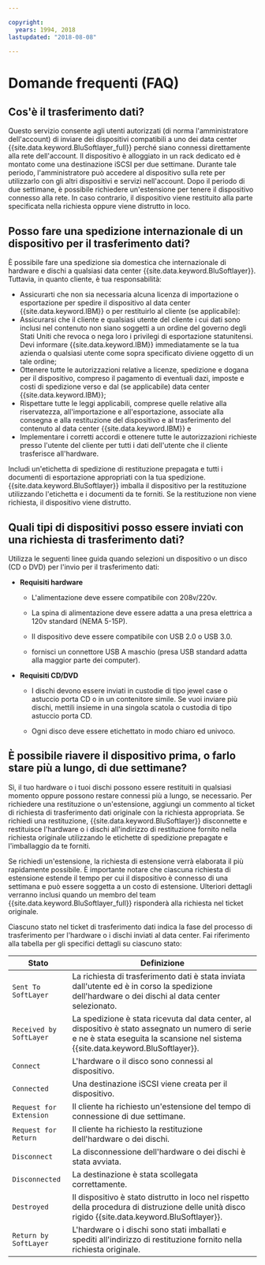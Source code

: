 ```yaml
---

copyright:
  years: 1994, 2018
lastupdated: "2018-08-08"

---
```



# Domande frequenti (FAQ)

## Cos'è il trasferimento dati?

Questo servizio consente agli utenti autorizzati (di norma l'amministratore dell'account) di inviare dei dispositivi compatibili a uno dei data center {{site.data.keyword.BluSoftlayer_full}} perché siano connessi direttamente alla rete dell'account. Il dispositivo è alloggiato in un rack dedicato ed è montato come una destinazione iSCSI per due settimane. Durante tale periodo, l'amministratore può accedere al dispositivo sulla rete per utilizzarlo con gli altri dispositivi e servizi nell'account. Dopo il periodo di due settimane, è possibile richiedere un'estensione per tenere il dispositivo connesso alla rete. In caso contrario, il dispositivo viene restituito alla parte specificata nella richiesta oppure viene distrutto in loco.

## Posso fare una spedizione internazionale di un dispositivo per il trasferimento dati?

È possibile fare una spedizione sia domestica che internazionale di hardware e dischi a qualsiasi data center {{site.data.keyword.BluSoftlayer}}. Tuttavia, in quanto cliente, è tua responsabilità:

- Assicurarti che non sia necessaria alcuna licenza di importazione o esportazione per spedire il dispositivo al data center {{site.data.keyword.IBM}} o per restituirlo al cliente (se applicabile):
- Assicurarsi che il cliente e qualsiasi utente del cliente i cui dati sono inclusi nel contenuto non siano soggetti a un ordine del governo degli Stati Uniti che revoca o nega loro i privilegi di esportazione statunitensi. Devi informare {{site.data.keyword.IBM}} immediatamente se la tua azienda o qualsiasi utente come sopra specificato diviene oggetto di un tale ordine;
- Ottenere tutte le autorizzazioni relative a licenze, spedizione e dogana per il dispositivo, compreso il pagamento di eventuali dazi, imposte e costi di spedizione verso e dal (se applicabile) data center {{site.data.keyword.IBM}};
- Rispettare tutte le leggi applicabili, comprese quelle relative alla riservatezza, all'importazione e all'esportazione, associate alla consegna e alla restituzione del dispositivo e al trasferimento del contenuto al data center {{site.data.keyword.IBM}} e
- Implementare i corretti accordi e ottenere tutte le autorizzazioni richieste presso l'utente del cliente per tutti i dati dell'utente che il cliente trasferisce all'hardware.

Includi un'etichetta di spedizione di restituzione prepagata e tutti i documenti di esportazione appropriati con la tua spedizione. {{site.data.keyword.BluSoftlayer}} imballa il dispositivo per la restituzione utilizzando l'etichetta e i documenti da te forniti. Se la restituzione non viene richiesta, il dispositivo viene distrutto.


## Quali tipi di dispositivi posso essere inviati con una richiesta di trasferimento dati?
Utilizza le seguenti linee guida quando selezioni un dispositivo o un disco (CD o DVD) per l'invio per il trasferimento dati:

- **Requisiti hardware**

   - L'alimentazione deve essere compatibile con 208v/220v.

   - La spina di alimentazione deve essere adatta a una presa elettrica a 120v standard (NEMA 5-15P).

   - Il dispositivo deve essere compatibile con USB 2.0 o USB 3.0.

   - fornisci un connettore USB A maschio (presa USB standard adatta alla maggior parte dei computer).

- **Requisiti CD/DVD**

   - I dischi devono essere inviati in custodie di tipo jewel case o astuccio porta CD o in un contenitore simile. Se vuoi inviare più dischi, mettili insieme in una singola scatola o custodia di tipo astuccio porta CD.

   - Ogni disco deve essere etichettato in modo chiaro ed univoco.

## È possibile riavere il dispositivo prima, o farlo stare più a lungo, di due settimane?

Sì, il tuo hardware o i tuoi dischi possono essere restituiti in qualsiasi momento oppure possono restare connessi più a lungo, se necessario. Per richiedere una restituzione o un'estensione, aggiungi un commento al ticket di richiesta di trasferimento dati originale con la richiesta appropriata. Se richiedi una restituzione, {{site.data.keyword.BluSoftlayer}} disconnette e restituisce l'hardware o i dischi all'indirizzo di restituzione fornito nella richiesta originale utilizzando le etichette di spedizione prepagate e l'imballaggio da te forniti.

Se richiedi un'estensione, la richiesta di estensione verrà elaborata il più rapidamente possibile. È importante notare che ciascuna richiesta di estensione estende il tempo per cui il dispositivo è connesso di una settimana e può essere soggetta a un costo di estensione. Ulteriori dettagli verranno inclusi quando un membro del team {{site.data.keyword.BluSoftlayer_full}} risponderà alla richiesta nel ticket originale.

Ciascuno stato nel ticket di trasferimento dati indica la fase del processo di trasferimento per l'hardware o i dischi inviati al data center. Fai riferimento alla tabella per gli specifici dettagli su ciascuno stato:

|Stato 	| Definizione |
|---------| -----------|
|`Sent To SoftLayer` |La richiesta di trasferimento dati è stata inviata dall'utente ed è in corso la spedizione dell'hardware o dei dischi al data center selezionato.|
|`Received by SoftLayer` |	La spedizione è stata ricevuta dal data center, al dispositivo è stato assegnato un numero di serie e ne è stata eseguita la scansione nel sistema {{site.data.keyword.BluSoftlayer}}.|
|`Connect` |	L'hardware o il disco sono connessi al dispositivo.|
|`Connected` |	Una destinazione iSCSI viene creata per il dispositivo.|
|`Request for Extension` | Il cliente ha richiesto un'estensione del tempo di connessione di due settimane.|
|`Request for Return` | Il cliente ha richiesto la restituzione dell'hardware o dei dischi.|
|`Disconnect` |	La disconnessione dell'hardware o dei dischi è stata avviata.|
|`Disconnected` |	La destinazione è stata scollegata correttamente.|
|`Destroyed` | Il dispositivo è stato distrutto in loco nel rispetto della procedura di distruzione delle unità disco rigido {{site.data.keyword.BluSoftlayer}}.|
|`Return by SoftLayer` |	L'hardware o i dischi sono stati imballati e spediti all'indirizzo di restituzione fornito nella richiesta originale.|
